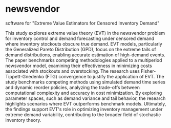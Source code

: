 # newsvendor
software for "Extreme Value Estimators for Censored Inventory Demand"

This study explores extreme value theory (EVT) in the newsvendor problem for inventory control and demand forecasting under censored demand where inventory stockouts obscure true demand. EVT models, particularly the Generalized Pareto Distribution (GPD), focus on the extreme tails of demand distributions, enabling accurate estimation of high-demand events.   The paper benchmarks competing methodologies applied to a multiperiod newsvendor model, examining their effectiveness in minimizing costs associated with stockouts and overstocking. The research uses Fisher-Tippett-Gnedenko (FTG) convergence to justify the application of EVT. The study benchmarks competing methods using simulated demand time series and dynamic reorder policies, analyzing the trade-offs between computational complexity and accuracy in cost minimization. By exploring parameter spaces, such as demand variance and tail behavior, the research highlights scenarios where EVT outperforms benchmark models. Ultimately, the findings support EVT's role in optimizing inventory management under extreme demand variability, contributing to the broader field of stochastic inventory theory.
